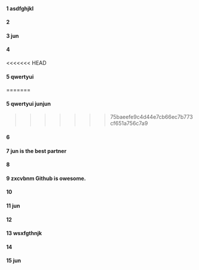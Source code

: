#### 1 asdfghjkl
#### 2
#### 3  jun
#### 4
<<<<<<< HEAD
#### 5 qwertyui 
=======
#### 5 qwertyui junjun
>>>>>>> 75baeefe9c4d44e7cb66ec7b773cf651a756c7a9
#### 6
#### 7 jun is the best partner
#### 8
#### 9 zxcvbnm Github is owesome.
#### 10
#### 11 jun
#### 12
#### 13 wsxfgthnjk
#### 14
#### 15 jun

